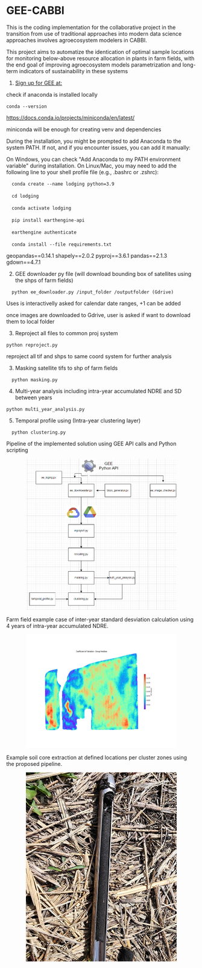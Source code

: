 # GEE-CABBI
This is the coding implementation for the collaborative project in the transition from use of traditional approaches into modern data science approaches involves agroecosystem modelers in CABBI. 

This project aims to automatize the identication of optimal sample locations for monitoring below-above resource allocation in plants in farm fields, with the end goal of improving agroecosystem models parametrization and long-term indicators of sustainability in these systems

1) [Sign up for GEE at: ](https://signup.earthengine.google.com/.)

check if anaconda is installed locally
```
conda --version

```
  https://docs.conda.io/projects/miniconda/en/latest/
  
  miniconda will be enough for creating venv and dependencies
  
  During the installation, you might be prompted to add Anaconda to the system PATH. If not, and if you encounter issues, you can add it manually:
  
  On Windows, you can check "Add Anaconda to my PATH environment variable" during installation.
  On Linux/Mac, you may need to add the following line to your shell profile file (e.g., .bashrc or .zshrc):
```
  conda create --name lodging python=3.9  

  cd lodging

  conda activate lodging
  
  pip install earthengine-api

  earthengine authenticate

  conda install --file requirements.txt
```
  
  geopandas==0.14.1
  shapely==2.0.2
  pyproj==3.6.1
  pandas==2.1.3
  gdown==4.7.1 
  

2) GEE downloader py file (will download bounding box of satellites using the shps of farm fields)
```
  python ee_downloader.py /input_folder /outputfolder (Gdrive)
```
  Uses is interactivelly asked for calendar date ranges, +1 can be added

  once images are downloaded to Gdrive, user is asked if want to download them to local folder

3) Reproject all files to common proj system
  ```
  python reproject.py 
```
  reproject all tif and shps to same coord system for further analysis

3) Masking satellite tifs to shp of farm fields
```
  python masking.py 
```
4) Multi-year analysis including intra-year accumulated NDRE and SD between years
  ```
  python multi_year_analysis.py 
  ```
5) Temporal profile using (Intra-year clustering layer)
```
  python clustering.py
```
Pipeline of the implemented solution using GEE API calls and Python scripting
<div align="center"">
    <img src="Screenshot 2024-05-07 160546.png" style="width: 400px; height: 400px;">
</div>


<p>

Farm field example case of inter-year standard desviation calculation using 4 years of intra-year accumulated NDRE.

</p>

<div align="center"">
    <img src="freddies_sd.png" style="width: 400px; height: 300px;">
</div>

<p>

Example soil core extraction at defined locations per cluster zones using the proposed pipeline.

</p>

<div align="center"">
    <img src="20240408_134017.jpg" style="width: 400px; height: 500px;">
</div>

